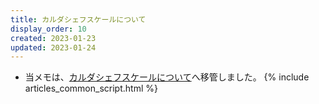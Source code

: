 ```yaml
---
title: カルダシェフスケールについて
display_order: 10
created: 2023-01-23
updated: 2023-01-24
---
```

- 当メモは、[カルダシェフスケールについて](https://thinktwice.tech/science/universe/the_kardashev_scale/)へ移管しました。
{% include articles_common_script.html %}
